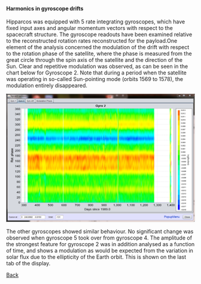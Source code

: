 <h4 id=gyroharmonics> Harmonics in gyroscope drifts </h4>

[1]: ../CalibrationMisc.md
[2]: Images/CaptureGyroDriftModul.png "Gyro drift modulation"

Hipparcos was equipped with 5 rate integrating gyroscopes, which have fixed input axes and angular momentum vectors with respect to the spacecraft structure. The gyroscope readouts have been examined relative to the reconstructed rotation rates reconstructed for the payload.One element of the analysis concerned the modulation of the drift with respect to the rotation phase of the satellite, where the phase is measured from the great circle through the spin axis of the satellite and the direction of the Sun. Clear and repetitive modulation was observed, as can be seen in the chart below for Gyroscope 2. Note that during a period when the satellite was operating in so-called Sun-pointing mode (orbits 1569 to 1578), the modulation entirely disappeared.

![Gyro drift modulation][2]

The other gyroscopes showed similar behaviour. No significant change was observed when gyroscope 5 took over from gyroscope 4. The amplitude of the strongest feature for gyroscope 2 was in addition analysed as a function of time, and shows a modulation as would be expected from the variation in solar flux due to the ellipticity of the Earth orbit. This is shown on the last tab of the display.

[Back][1]